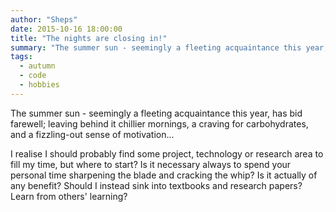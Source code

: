 ```yaml
---
author: "Sheps"
date: 2015-10-16 18:00:00
title: "The nights are closing in!"
summary: "The summer sun - seemingly a fleeting acquaintance this year, has bid farewell; leaving behind it chillier mornings, a craving for carbohydrates, and a fizzling-out sense of motivation..."
tags:
  - autumn
  - code
  - hobbies
---
```


The summer sun - seemingly a fleeting acquaintance this year, has bid farewell; leaving behind it chillier mornings, a craving for carbohydrates, and a fizzling-out sense of motivation...

I realise I should probably find some project, technology or research area to fill my time, but where to start? Is it necessary always to spend your personal time sharpening the blade and cracking the whip? Is it actually of any benefit? Should I instead sink into textbooks and research papers? Learn from others' learning?
